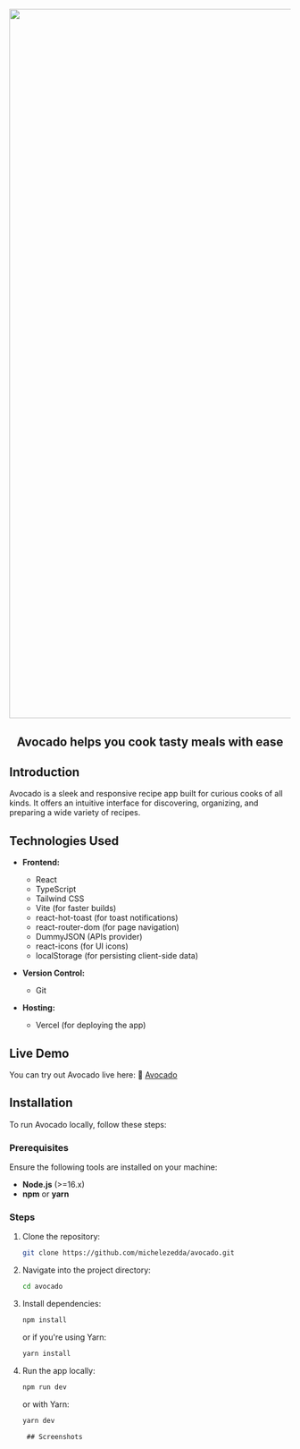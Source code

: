 <h1 align="center">
  <br>
<img width="2542" height="1268" alt="avocado" src="https://github.com/user-attachments/assets/53bfcceb-d7e0-4864-9e34-feaf06f1ee55" />
  <br>
</h1>

<h2 align="center">Avocado helps you cook tasty meals with ease</h2>

## Introduction
Avocado is a sleek and responsive recipe app built for curious cooks of all kinds. It offers an intuitive interface for discovering, organizing, and preparing a wide variety of recipes. 

## Technologies Used

- **Frontend:**
  - React
  - TypeScript
  - Tailwind CSS
  - Vite (for faster builds)
  - react-hot-toast (for toast notifications)
  - react-router-dom (for page navigation)
  - DummyJSON (APIs provider)
  - react-icons (for UI icons)
  - localStorage (for persisting client-side data)
 
- **Version Control:**
  - Git

- **Hosting:**
  - Vercel (for deploying the app)

## Live Demo

You can try out Avocado live here: :link: [Avocado](https://avocado-demo.vercel.app/)

## Installation

To run Avocado locally, follow these steps:

### Prerequisites

Ensure the following tools are installed on your machine:

- **Node.js** (>=16.x)
- **npm** or **yarn**

### Steps

1. Clone the repository:

   ```bash
   git clone https://github.com/michelezedda/avocado.git
   
2. Navigate into the project directory:

    ```bash
    cd avocado
    ```

3. Install dependencies:

    ```bash
    npm install
    ```

    or if you're using Yarn:

    ```bash
    yarn install
    ```

4. Run the app locally:

    ```bash
    npm run dev
    ```

    or with Yarn:

    ```bash
    yarn dev
    ```

        ## Screenshots
   <div align="center">

</div>
